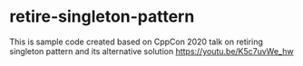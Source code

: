 # retire-singleton-pattern
This is sample code created based on CppCon 2020 talk on retiring singleton pattern and its alternative solution
https://youtu.be/K5c7uvWe_hw

